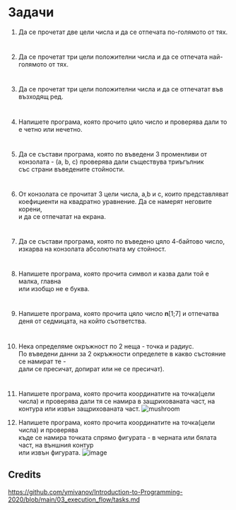 # Задачи 

1. Да се прочетат две цели числа и да се отпечата по-голямото от тях.
#

2. Да се прочетат три цели положителни числа и да се отпечата най-голямото от тях.
#

3. Да се прочетат три цели положителни числа и да се отпечатат във възходящ ред.
#
4. Напишете програма, която прочито цяло число и проверява дали то е четно или нечетно.
#

5. ​Да​ ​се​ ​състави​ ​програма,​ ​която​ ​по​ въведени​ 3​ ​променливи​ ​от​ <br>​конзолата - (a,​ ​b,​ ​c) проверява​ ​дали​ ​съществува​ ​триъгълник​<br>
​с​ъс страни ​въведените стойности.
#

6. От конзолата се прочитат 3 цели числа, а,b и c, които представляват<br>
коефициенти на квадратно уравнение. Да се намерят неговите корени,<br>
и да се отпечатат на екрана.
#

7. Да​ ​се​ ​състави​ ​програма,​ ​която​ ​по​ ​​въведено​ цяло 4-байтово​ число,<br>
изкарва на​ ​конзолата​ ​абсолютната​ ​му​ стойност.​
#

8. Напишете програма, която прочита символ и казва дали той е малка, главна<br>
или изобщо не е буква.
#

9. Напишете програма, която прочита цяло число <b>n</b>[1;7] и отпечатва деня от седмицата, на който съответства.
#

10. Нека определяме окръжност по 2 неща - точка и радиус.<br>
По въведени данни за 2 окръжности определете в какво състояние се намират те - <br>
дали се пресичат, допират или не се пресичат).
#

11. Напишете програма, която прочита координатите на точка(цели числа) и проверява дали тя се намира в защрихованата част, на контура или извън защрихованата част.
![mushroom](https://user-images.githubusercontent.com/22403085/103485664-ac24ee00-4e00-11eb-9507-7374b208679d.png)


12. Напишете програма, която прочита координатите на точка(цели числа) и проверява<br>
къде се намира точката спрямо фигурата - в черната или бялата част, на външния контур<br> или извън фигурата.
![image](https://user-images.githubusercontent.com/22403085/103485649-7d0e7c80-4e00-11eb-830d-ae6f708f1e29.jpg)


## Credits
https://github.com/ymivanov/Introduction-to-Programming-2020/blob/main/03_execution_flow/tasks.md
